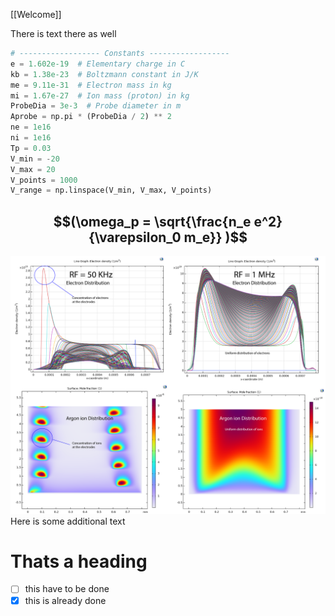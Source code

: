 [[Welcome]]

There is text there as well

``` python
# ------------------ Constants ------------------
e = 1.602e-19  # Elementary charge in C
kb = 1.38e-23  # Boltzmann constant in J/K
me = 9.11e-31  # Electron mass in kg
mi = 1.67e-27  # Ion mass (proton) in kg
ProbeDia = 3e-3  # Probe diameter in m
Aprobe = np.pi * (ProbeDia / 2) ** 2
ne = 1e16
ni = 1e16
Tp = 0.03
V_min = -20
V_max = 20
V_points = 1000
V_range = np.linspace(V_min, V_max, V_points)
```
$$(\omega_p = \sqrt{\frac{n_e e^2}{\varepsilon_0 m_e}} )$$
---
![alt text](images/ArgonPlasma1.png)
Here is some additional text

# Thats a heading
- [ ] this have to be done
- [x] this is already done